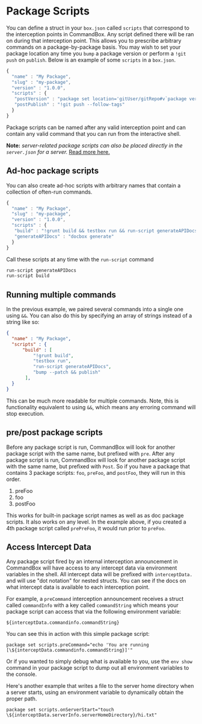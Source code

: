 # Package Scripts

You can define a struct in your `box.json` called `scripts` that correspond to the interception points in CommandBox. Any script defined there will be ran on during that interception point. This allows you to prescribe arbitrary commands on a package-by-package basis. You may wish to set your package location any time you `bump` a package version or perform a `!git push` on `publish`. Below is an example of some `scripts` in a `box.json`.

```javascript
{
  "name" : "My Package",
  "slug" : "my-package",
  "version" : "1.0.0",
  "scripts" : {
   "postVersion" : "package set location='gitUser/gitRepo#v`package version`'",
   "postPublish" : "!git push --follow-tags"
  }
}
```

Package scripts can be named after any valid interception point and can contain any valid command that you can run from the interactive shell.

**Note:** _server-related package scripts can also be placed directly in the `server.json` for a server._ [Read more here.](../embedded-server/server-scripts.md)

## Ad-hoc package scripts

You can also create ad-hoc scripts with arbitrary names that contain a collection of often-run commands.

```javascript
{
  "name" : "My Package",
  "slug" : "my-package",
  "version" : "1.0.0",
  "scripts" : {
   "build" : "!grunt build && testbox run && run-script generateAPIDocs && bump --patch && publish",
   "generateAPIDocs" : "docbox generate"
  }
}
```

Call these scripts at any time with the `run-script` command

```bash
run-script generateAPIDocs
run-script build
```

## Running multiple commands

In the previous example, we paired several commands into a single one using `&&`.  You can also do this by specifying an array of strings instead of a string like so:

```json
{
  "name" : "My Package",
  "scripts" : {
      "build" : [
          "!grunt build",
          "testbox run",
          "run-script generateAPIDocs",
          "bump --patch && publish"
       ],
  }
}
```

This can be much more readable for multiple commands.  Note, this is functionality equivalent to using `&&`, which means any erroring command will stop execution.

## pre/post package scripts

Before any package script is run, CommandBox will look for another package script with the same name, but prefixed with `pre`. After any package script is run, CommandBox will look for another package script with the same name, but prefixed with `Post`. So if you have a package that contains 3 package scripts: `foo`, `preFoo`, and `postFoo`, they will run in this order.

1. preFoo
2. foo
3. postFoo

This works for built-in package script names as well as as doc package scripts. It also works on any level. In the example above, if you created a 4th package script called `prePreFoo`, it would run prior to `preFoo`.

## Access Intercept Data

Any package script fired by an internal interception announcement in CommandBox will have access to any intercept data via environment variables in the shell. All intercept data will be prefixed with `interceptData.` and will use "dot notation" for nested structs. You can see if the docs on what intercept data is available to each interception point.

For example, a `preCommand` interception announcement receives a struct called `commandInfo` with a key called `commandString` which means your package script can access that via the following environment variable:

```
${interceptData.commandinfo.commandString}
```

You can see this in action with this simple package script:

```
package set scripts.preCommand="echo 'You are running [\${interceptData.commandinfo.commandString}]'"
```

Or if you wanted to simply debug what is available to you, use the `env show` command in your package script to dump out all environment variables to the console.

Here's another example that writes a file to the server home directory when a server starts, using an environment variable to dynamically obtain the proper path.

```
package set scripts.onServerStart="touch \${interceptData.serverInfo.serverHomeDirectory}/hi.txt"
```

